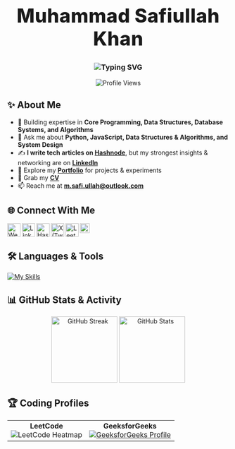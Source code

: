 <!-- Hero -->
<h1 align="center" style="font-weight: 800; font-size: 2.7rem; letter-spacing: .5px;">
  Muhammad Safiullah Khan
</h1>

<h3 align="center">
  <img src="https://readme-typing-svg.herokuapp.com?font=Fira+Code&size=22&duration=3000&pause=900&color=1AF7DC&center=true&vCenter=true&width=720&lines=Technology-agnostic+Software+Engineer;Undergraduate+Computer+Science+Student;System+Design+Enthusiast;Builder+of+Scalable%2C+Reliable+Applications" alt="Typing SVG" />
</h3>

<div align="center">
  <img src="https://komarev.com/ghpvc/?username=safi-io&label=Profile%20Views&color=0e75b6&style=for-the-badge" alt="Profile Views" />
</div>

## ✨ About Me
- 🌱 Building expertise in **Core Programming, Data Structures, Database Systems, and Algorithms**  
- 💬 Ask me about **Python, JavaScript, Data Structures & Algorithms, and System Design**  
- ✍ **I write tech articles on [Hashnode](https://hashnode.com/@safi-io)**, but my strongest insights & networking are on **[LinkedIn](https://www.linkedin.com/in/safi-io)**  
- 📂 Explore my **[Portfolio](https://safi-io.netlify.app/)** for projects & experiments  
- 📜 Grab my **[CV](https://drive.google.com/file/d/139JXcoq3XXkv2LXEdZI1e7Qp0JD0UZXO/view?usp=sharing)**  
- 📫 Reach me at **m.safi.ullah@outlook.com**

## 🌐 Connect With Me
[<img align="left" alt="Website" width="30px" src="https://firebasestorage.googleapis.com/v0/b/web-johannesmilke.appspot.com/o/other%2Fsocial%2Fwebsite.png?alt=media" />](https://safi-io.netlify.app/)
[<img align="left" alt="LinkedIn" width="30px" src="https://www.vectorlogo.zone/logos/linkedin/linkedin-tile.svg" />](https://www.linkedin.com/in/safi-io)
[<img align="left" alt="Hashnode" width="30px" src="https://cdn.hashnode.com/res/hashnode/image/upload/v1611902473383/CDyAuTy75.png" />](https://hashnode.com/@safi-io)
[<img align="left" alt="X (Twitter)" width="30px" src="https://cdn-icons-png.flaticon.com/512/5969/5969020.png" />](https://x.com/ranasafikhan)
[<img align="left" alt="LeetCode" height="30px" src="https://upload.wikimedia.org/wikipedia/commons/1/19/LeetCode_logo_black.png" />](https://leetcode.com/safi-io/)
[<img align="left" alt="GeeksforGeeks" height="22px" src="https://upload.wikimedia.org/wikipedia/commons/4/43/GeeksforGeeks.svg" />](https://auth.geeksforgeeks.org/user/safi404/)
  
<br clear="left"/>

## 🛠️ Languages & Tools
[![My Skills](https://skillicons.dev/icons?i=html,css,js,react,nodejs,express,mongodb,postgres,mysql,redis,firebase,appwrite,bootstrap,tailwind,java,python,flask,c,cpp,git,github,linux,ubuntu,bash,vscode,idea,pycharm,figma,postman,vercel,netlify&theme=dark)](https://safi-io.netlify.app/)

## 📊 GitHub Stats & Activity
<div align="center">
  <img height="150" src="https://github-readme-streak-stats.herokuapp.com/?user=safi-io&theme=tokyonight" alt="GitHub Streak" />
  <img height="150" src="https://github-readme-stats.vercel.app/api?username=safi-io&show_icons=true&theme=tokyonight" alt="GitHub Stats" />
</div>

## 🏆 Coding Profiles
<table align="center">
  <tr>
    <td align="center">
      <strong>LeetCode</strong><br/>
      <img src="https://leetcard.jacoblin.cool/safi-io?ext=heatmap" alt="LeetCode Heatmap" />
    </td>
    <td align="center">
      <strong>GeeksforGeeks</strong><br/>
      <a href="https://auth.geeksforgeeks.org/user/safi404/">
        <img src="https://geeks-for-geeks-stats-card.vercel.app/?username=safi404" alt="GeeksforGeeks Profile" />
      </a>
    </td>
  </tr>
</table>

